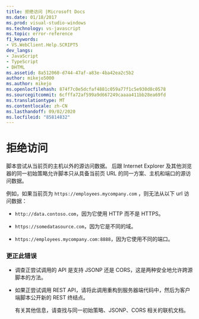 ```yaml
---
title: 拒绝访问 |Microsoft Docs
ms.date: 01/18/2017
ms.prod: visual-studio-windows
ms.technology: vs-javascript
ms.topic: error-reference
f1_keywords:
- VS.WebClient.Help.SCRIPT5
dev_langs:
- JavaScript
- TypeScript
- DHTML
ms.assetid: 8a512060-d744-47af-a83e-4ba42ea2c5b2
author: mikejo5000
ms.author: mikejo
ms.openlocfilehash: 874f7c0e5dcfaf4881c059a77f1c5e930d8c0578
ms.sourcegitcommit: 6cfffa72af599a9d667249caaaa411bb28ea69fd
ms.translationtype: MT
ms.contentlocale: zh-CN
ms.lasthandoff: 09/02/2020
ms.locfileid: "85814832"
---
```

# <a name="access-is-denied"></a>拒绝访问
脚本尝试从当前页的主机以外的源访问数据。 后跟 Internet Explorer 及其他浏览器的同一初始策略允许脚本只从具备当前页 URL 的同一方案、主机和端口的源访问数据。  
  
 例如，如果当前页为 `https://employees.mycompany.com` ，则无法从以下 url 访问数据：  
  
- `http://data.contoso.com`，因为它使用 HTTP 而不是 HTTPS。  
  
- `https://somedatasource.com`，因为它是不同的域。  
  
- `https://employees.mycompany.com:8888`，因为它使用不同的端口。  
  
### <a name="to-correct-this-error"></a>更正此错误  
  
- 调查正尝试调用的 API 是支持 JSONP 还是 CORS，这是两种安全地允许跨源脚本的方法。  
  
- 如果正尝试调用 REST API，请将此调用重构到服务器端代码中，然后为客户端脚本公开新的 REST 终结点。  
  
     有关其他信息，请查找与同一初始策略、JSONP、CORS 相关的联机文档。
